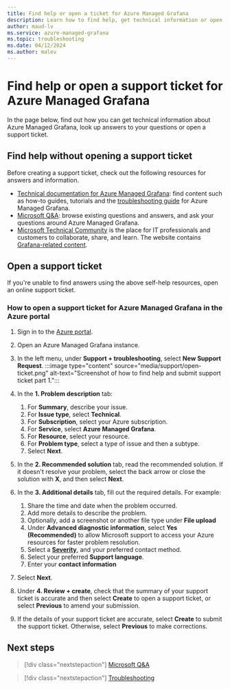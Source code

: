 ```yaml
---
title: Find help or open a ticket for Azure Managed Grafana
description: Learn how to find help, get technical information or open a support ticket for Azure Managed Grafana
author: maud-lv
ms.service: azure-managed-grafana
ms.topic: troubleshooting
ms.date: 04/12/2024
ms.author: malev
---
```


# Find help or open a support ticket for Azure Managed Grafana

In the page below, find out how you can get technical information about Azure Managed Grafana, look up answers to your questions or open a support ticket.

## Find help without opening a support ticket

Before creating a support ticket, check out the following resources for answers and information.

* [Technical documentation for Azure Managed Grafana](./index.yml): find content such as how-to guides, tutorials and the [troubleshooting guide](troubleshoot-managed-grafana.md) for Azure Managed Grafana.
* [Microsoft Q&A](/answers/tags/249/azure-managed-grafana): browse existing questions and answers, and ask your questions around Azure Managed Grafana.
* [Microsoft Technical Community](https://techcommunity.microsoft.com/) is the place for IT professionals and customers to collaborate, share, and learn. The website contains [Grafana-related content](https://techcommunity.microsoft.com/search?q=grafana).

## Open a support ticket

If you're unable to find answers using the above self-help resources, open an online support ticket.

### How to open a support ticket for Azure Managed Grafana in the Azure portal

1. Sign in to the [Azure portal](https://portal.azure.com).
1. Open an Azure Managed Grafana instance.
1. In the left menu, under **Support + troubleshooting**, select **New Support Request**.
    :::image type="content" source="media/support/open-ticket.png" alt-text="Screenshot of how to find help and submit support ticket part 1.":::
1. In the **1. Problem description** tab:
   1. For **Summary**, describe your issue.
   1. For **Issue type**, select **Technical**.
   1. For **Subscription**, select your Azure subscription.
   1. For **Service**, select **Azure Managed Grafana**.
   1. For **Resource**, select your resource.
   1. For **Problem type**, select a type of issue and then a subtype.
   1. Select **Next**.

1. In the **2. Recommended solution** tab, read the recommended solution. If it doesn't resolve your problem, select the back arrow or close the solution with **X**, and then select **Next**.  
1. In the **3. Additional details** tab, fill out the required details. For example:
    1. Share the time and date when the problem occurred.
    1. Add more details to describe the problem.
    1. Optionally, add a screenshot or another file type under **File upload**
    1. Under **Advanced diagnostic information**, select **Yes (Recommended)** to allow Microsoft support to access your Azure resources for faster problem resolution.
    1. Select a **[Severity](https://azure.microsoft.com/support/plans/response)**, and your preferred contact method.
    1. Select your preferred **Support language**.
    1. Enter your **contact information**
1. Select **Next**.
1. Under **4. Review + create**, check that the summary of your support ticket is accurate and then select **Create** to open a support ticket, or select **Previous** to amend your submission.

1. If the details of your support ticket are accurate, select **Create** to submit the support ticket. Otherwise, select **Previous** to make corrections.

## Next steps

> [!div class="nextstepaction"]
> [Microsoft Q&A](/answers/tags/249/azure-managed-grafana)

> [!div class="nextstepaction"]
> [Troubleshooting](troubleshoot-managed-grafana.md)